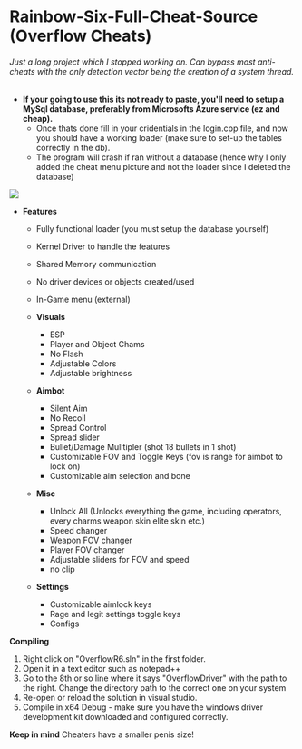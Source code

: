 # Rainbow-Six-Full-Cheat-Source (Overflow Cheats)
###### Just a long project which I stopped working on. Can bypass most anti-cheats with the only detection vector being the creation of a system thread.

- **If your going to use this its not ready to paste, you'll need to setup a MySql database, preferably from Microsofts Azure service (ez and cheap).** 
     - Once thats done fill in your cridentials in the login.cpp file, and now you should have a working loader (make sure to set-up the tables correctly in the db).
     - The program will crash if ran without a database (hence why I only added the cheat menu picture and not the loader since I deleted the database)
   
 <img src="https://i.imgur.com/yGL0VvV.png"/>  
 
- **Features** 	
     - Fully functional loader (you must setup the database yourself)
     - Kernel Driver to handle the features
     - Shared Memory communication
     - No driver devices or objects created/used
     - In-Game menu (external)
     - **Visuals**
        - ESP
        - Player and Object Chams
        - No Flash
        - Adjustable Colors
        - Adjustable brightness

     - **Aimbot**
        - Silent Aim
        - No Recoil
        - Spread Control
        - Spread slider
        - Bullet/Damage Mulltipler (shot 18 bullets in 1 shot)
        - Customizable FOV and Toggle Keys (fov is range for aimbot to lock on)
        - Customizable aim selection and bone

     - **Misc**
        - Unlock All (Unlocks everything the game, including operators, every charms weapon skin elite skin etc.)
        - Speed changer
        - Weapon FOV changer
        - Player FOV changer
        - Adjustable sliders for FOV and speed
        - no clip

     - **Settings**
        - Customizable aimlock keys
        - Rage and legit settings toggle keys
        - Configs


**Compiling**

1. Right click on "OverflowR6.sln" in the first folder.
2. Open it in a text editor such as notepad++
3. Go to the 8th or so line where it says "OverflowDriver" with the path to the right. Change the directory path to the correct one on your system
4. Re-open or reload the solution in visual studio.
5. Compile in x64 Debug - make sure you have the windows driver development kit downloaded and configured correctly.


**Keep in mind**
Cheaters have a smaller penis size!
